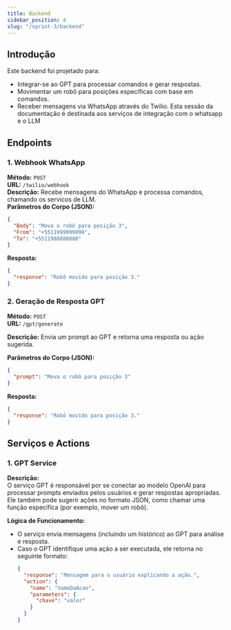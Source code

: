 ```yaml
---
title: Backend
sidebar_position: 4 
slug: "/sprint-3/backend"
---
```


## Introdução
Este backend foi projetado para:
- Integrar-se ao GPT para processar comandos e gerar respostas.
- Movimentar um robô para posições específicas com base em comandos.
- Receber mensagens via WhatsApp através do Twilio.
Esta sessão da documentação é destinada aos serviços de integração com o whatsapp e o LLM

## Endpoints

### 1. Webhook WhatsApp
**Método:** `POST`  
**URL:** `/twilio/webhook`  
**Descrição:** Recebe mensagens do WhatsApp e processa comandos, chamando os servicos de LLM.  
**Parâmetros do Corpo (JSON):**
```json
{
  "Body": "Mova o robô para posição 3",
  "From": "+5511999999999",
  "To": "+5511988888888"
}
```
**Resposta:**
```json
{
  "response": "Robô movido para posição 3."
}
```

### 2. Geração de Resposta GPT

**Método:** `POST`  
**URL:** `/gpt/generate`  

**Descrição:** Envia um prompt ao GPT e retorna uma resposta ou ação sugerida.  

**Parâmetros do Corpo (JSON):**
```json
{
  "prompt": "Mova o robô para posição 3"
}
```
**Resposta:**
```json
{
  "response": "Robô movido para posição 3."
}
```
## Serviços e Actions

### 1. GPT Service

**Descrição:**  
O serviço GPT é responsável por se conectar ao modelo OpenAI para processar prompts enviados pelos usuários e gerar respostas apropriadas. Ele também pode sugerir ações no formato JSON, como chamar uma função específica (por exemplo, mover um robô).

**Lógica de Funcionamento:**  
- O serviço envia mensagens (incluindo um histórico) ao GPT para análise e resposta.
- Caso o GPT identifique uma ação a ser executada, ele retorna no seguinte formato:
  ```json
  {
    "response": "Mensagem para o usuário explicando a ação.",
    "action": {
      "name": "nomeDaAcao",
      "parameters": {
        "chave": "valor"
      }
    }
  }
```
